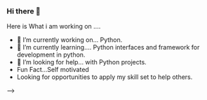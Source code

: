 ### Hi there 👋
Here is What i am working on ....

- 🔭 I’m currently working on... Python.
- 🌱 I’m currently learning.... Python interfaces and framework for development in python.
- 🤔 I’m looking for help... with Python projects.
- Fun Fact...Self motivated
-  Looking for opportunities to apply my skill set to help others. 

-->
